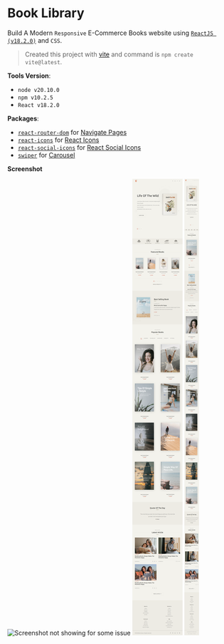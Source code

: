 # Book Library

Build A Modern `Responsive` E-Commerce Books website using [`ReactJS (v18.2.0)`](https://react.dev/learn) and `CSS`.

>Created this project with [vite](https://vitejs.dev/guide/) and command is `npm create vite@latest`.

**Tools Version**:

- `node v20.10.0`
- `npm v10.2.5`
- `React v18.2.0`

**Packages**:

- [`react-router-dom`](https://www.npmjs.com/package/react-router-dom) for [Navigate Pages](https://reactrouter.com/en/main/router-components/browser-router)
- [`react-icons`](https://www.npmjs.com/package/react-icons) for [React Icons](https://react-icons.github.io/react-icons/)
- [`react-social-icons`](https://www.npmjs.com/package/react-social-icons) for [React Social Icons](https://react-social-icons.com/)
- [`swiper`](https://www.npmjs.com/package/swiper) for [Carousel](https://swiperjs.com/get-started)

**Screenshot**

![Screenshot not showing for some issue](/src/assets/screencapture_desktop.png)
![Screenshot not showing for some issue](/src/assets/screencapture_iPad.png)
![Screenshot not showing for some issue](/src/assets/screencapture_iPhone.png)
